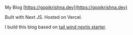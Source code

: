 My Blog [https://gopikrishna.dev](https://gopikrishna.dev)

Built with Next JS. Hosted on Vercel.

I build this blog based on [tail wind nextjs starter](https://github.com/timlrx/tailwind-nextjs-starter-blog).
